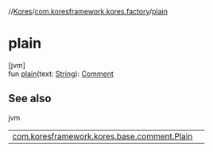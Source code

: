 //[Kores](../../index.md)/[com.koresframework.kores.factory](index.md)/[plain](plain.md)

# plain

[jvm]\
fun [plain](plain.md)(text: [String](https://kotlinlang.org/api/latest/jvm/stdlib/kotlin/-string/index.html)): [Comment](../com.koresframework.kores.base.comment/-comment/index.md)

## See also

jvm

| | |
|---|---|
| [com.koresframework.kores.base.comment.Plain](../com.koresframework.kores.base.comment/-plain/index.md) |  |
